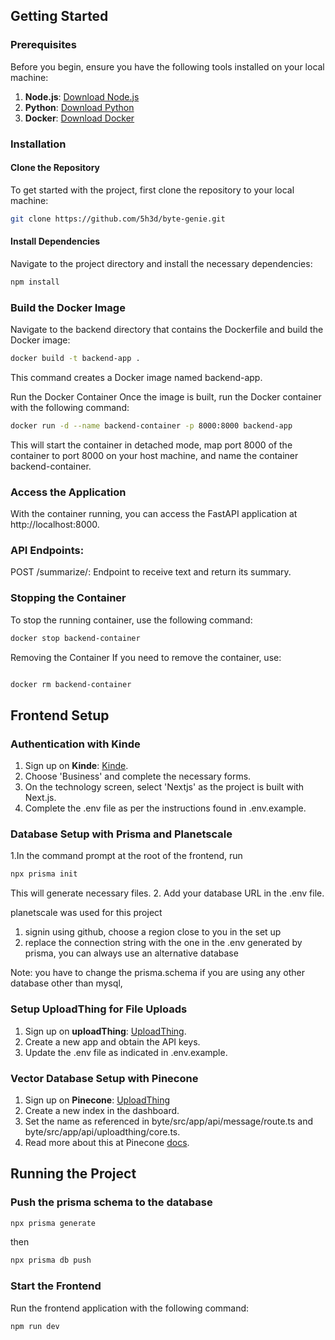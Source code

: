 ## Getting Started


### Prerequisites

Before you begin, ensure you have the following tools installed on your local machine:

1. **Node.js**: [Download Node.js](https://nodejs.org/en/)
2. **Python**: [Download Python](https://www.python.org/downloads/)
3. **Docker**: [Download Docker](https://www.docker.com/get-started)

### Installation

#### Clone the Repository

To get started with the project, first clone the repository to your local machine:

```sh
git clone https://github.com/5h3d/byte-genie.git
```

#### Install Dependencies

Navigate to the project directory and install the necessary dependencies:

```sh
npm install
```

### Build the Docker Image

Navigate to the backend directory that contains the Dockerfile and build the Docker image:

```sh
docker build -t backend-app .
```

This command creates a Docker image named backend-app.

Run the Docker Container
Once the image is built, run the Docker container with the following command:

```sh
docker run -d --name backend-container -p 8000:8000 backend-app
```

This will start the container in detached mode, map port 8000 of the container to port 8000 on your host machine, and name the container backend-container.

### Access the Application

With the container running, you can access the FastAPI application at http://localhost:8000.

### API Endpoints:

POST /summarize/: Endpoint to receive text and return its summary.

### Stopping the Container

To stop the running container, use the following command:

```sh
docker stop backend-container
```

Removing the Container
If you need to remove the container, use:

```sh

docker rm backend-container
```

## Frontend Setup

### Authentication with Kinde

1. Sign up on **Kinde**: [Kinde](https://kinde.com).
2. Choose 'Business' and complete the necessary forms.
3. On the technology screen, select 'Nextjs' as the project is built with Next.js.
4. Complete the .env file as per the instructions found in .env.example.

### Database Setup with Prisma and Planetscale

1.In the command prompt at the root of the frontend, run

```sh
npx prisma init
```

This will generate necessary files. 2. Add your database URL in the .env file.

planetscale was used for this project
1. signin using github, choose a region close to you in the set up 
2. replace the connection string with the one in the .env generated by prisma, you can always use an alternative database 

Note: you have to change the prisma.schema if you are using any other database other than mysql,

### Setup UploadThing for File Uploads

1. Sign up on **uploadThing**: [UploadThing](https://uploadthing.com).
2. Create a new app and obtain the API keys.
3. Update the .env file as indicated in .env.example.

### Vector Database Setup with Pinecone

1.  Sign up on **Pinecone**: [UploadThing](https://pinecone.io)
2.  Create a new index in the dashboard.
3.   Set the name as referenced in byte/src/app/api/message/route.ts and byte/src/app/api/uploadthing/core.ts.
4.  Read more about this at Pinecone [docs](https://docs.pinecone.io/docs/choosing-index-type-and-size).

## Running the Project

### Push the prisma schema to the database

```sh
npx prisma generate
```

then

```sh
npx prisma db push
```

### Start the Frontend

Run the frontend application with the following command:

```sh
npm run dev
```

